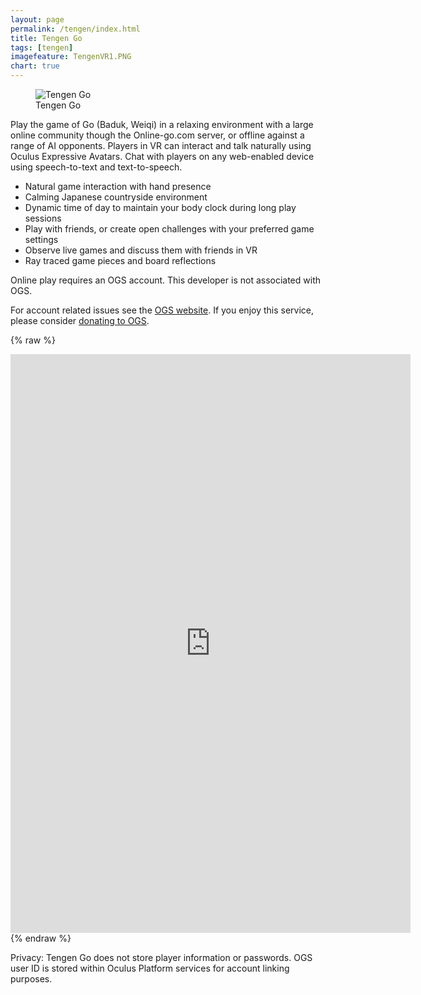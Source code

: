 ```yaml
---
layout: page
permalink: /tengen/index.html
title: Tengen Go
tags: [tengen]
imagefeature: TengenVR1.PNG
chart: true
---
```

<figure>
  <img src="{{ site.url }}/images/hero.PNG" alt="Tengen Go">
  <figcaption>Tengen Go</figcaption>
</figure>

Play the game of Go (Baduk, Weiqi) in a relaxing environment with a large online community though the Online-go.com server, or offline against a range of AI opponents. 
Players in VR can interact and talk naturally using Oculus Expressive Avatars. Chat with players on any web-enabled device using speech-to-text and text-to-speech.

 * Natural game interaction with hand presence
 * Calming Japanese countryside environment
 * Dynamic time of day to maintain your body clock during long play sessions
 * Play with friends, or create open challenges with your preferred game settings
 * Observe live games and discuss them with friends in VR
 * Ray traced game pieces and board reflections

Online play requires an OGS account. This developer is not associated with OGS.

For account related issues see the [OGS website](https://online-go.com). If you enjoy this service, please consider [donating to OGS](https://online-go.com/user/supporter).

{% raw %}
<iframe src="https://docs.google.com/forms/d/e/1FAIpQLScm0P-sPGxec_K-qJ7i25-l8hrlbJXfkldTrDzV0f21sAebiQ/viewform?embedded=true" width="640" height="926" frameborder="0" marginheight="0" marginwidth="0">Loading...</iframe>
{% endraw %}

Privacy:
Tengen Go does not store player information or passwords. OGS user ID is stored within Oculus Platform services for account linking purposes.
